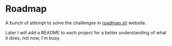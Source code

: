 # Roadmap
A bunch of attempt to solve the challenges in [roadmap.sh](https://roadmap.sh/backend/projects) website.

Later I will add a README to each project for a better understanding of what it does, not now, I'm busy.
